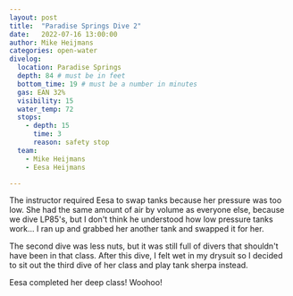 ```yaml
---
layout: post
title:  "Paradise Springs Dive 2"
date:   2022-07-16 13:00:00
author: Mike Heijmans
categories: open-water
divelog:
  location: Paradise Springs
  depth: 84 # must be in feet
  bottom_time: 19 # must be a number in minutes
  gas: EAN 32%
  visibility: 15
  water_temp: 72
  stops:
    - depth: 15
      time: 3
      reason: safety stop
  team:
    - Mike Heijmans
    - Eesa Heijmans

---
```


The instructor required Eesa to swap tanks because her pressure was too low. She had the same amount of air by volume as everyone else, because we dive LP85's, but I don't think he understood how low pressure tanks work... I ran up and grabbed her another tank and swapped it for her.

The second dive was less nuts, but it was still full of divers that shouldn't have been in that class. After this dive, I felt wet in my drysuit so I decided to sit out the third dive of her class and play tank sherpa instead.

Eesa completed her deep class! Woohoo!